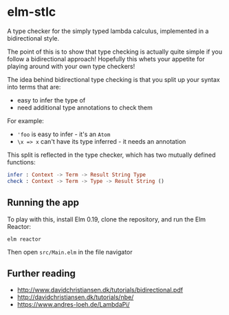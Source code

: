 # elm-stlc

A type checker for the simply typed lambda calculus, implemented in a
bidirectional style.

The point of this is to show that type checking is actually quite simple if
you follow a bidirectional approach! Hopefully this whets your appetite for
playing around with your own type checkers!

The idea behind bidirectional type checking is that you split up your syntax 
into terms that are:

- easy to infer the type of
- need additional type annotations to check them

For example:

- `'foo` is easy to infer - it's an `Atom`
- `\x => x` can't have its type inferred - it needs an annotation

This split is reflected in the type checker, which has two mutually defined functions:

```elm
infer : Context -> Term -> Result String Type
check : Context -> Term -> Type -> Result String ()
```

## Running the app

To play with this, install Elm 0.19, clone the repository, and run the Elm
Reactor:

```
elm reactor
```

Then open `src/Main.elm` in the file navigator

## Further reading

- http://www.davidchristiansen.dk/tutorials/bidirectional.pdf
- http://davidchristiansen.dk/tutorials/nbe/
- https://www.andres-loeh.de/LambdaPi/

